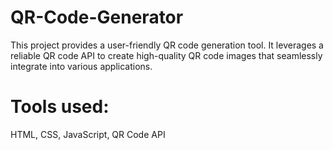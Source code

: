 # QR-Code-Generator
This project provides a user-friendly QR code generation tool. It leverages a reliable QR code API to create high-quality QR code images that seamlessly integrate into various applications.
# Tools used:
HTML, CSS, JavaScript, QR Code API
